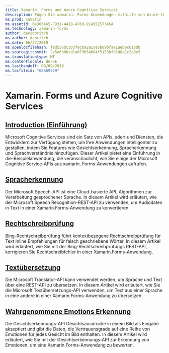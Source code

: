 ```yaml
---
title: Xamarin. Forms und Azure Cognitive Services
description: Fügen Sie xamarin. Forms-Anwendungen mithilfe von Azure-Cognitive Services Intelligence hinzu, einschließlich Spracherkennung, Rechtschreibprüfung, Textübersetzung und Emotions Erkennung.
ms.prod: xamarin
ms.assetid: 64386A65-FD31-4A1B-A769-91495E57345A
ms.technology: xamarin-forms
author: davidbritch
ms.author: dabritch
ms.date: 06/27/2019
ms.openlocfilehash: fed556dc303fecb92a1ce5b09bfaa1aeb0c61bd0
ms.sourcegitcommit: 2e5a6b8bcd1a073b54604f51538fd108e1c2a8e5
ms.translationtype: MT
ms.contentlocale: de-DE
ms.lasthandoff: 08/09/2019
ms.locfileid: "68869329"
---
```

# <a name="xamarinforms-and-azure-cognitive-services"></a>Xamarin. Forms und Azure Cognitive Services

## <a name="introductionintroductionmd"></a>[Introduction (Einführung)](introduction.md)

Microsoft Cognitive Services sind ein Satz von APIs, sdert und Diensten, die Entwicklern zur Verfügung stehen, um Ihre Anwendungen intelligenter zu gestalten, indem Sie Features wie Gesichtserkennung, Spracherkennung und Sprachverständnis hinzufügen. Dieser Artikel bietet eine Einführung in die-Beispielanwendung, die veranschaulicht, wie Sie einige der Microsoft Cognitive Service-APIs aus xamarin. Forms-Anwendungen aufrufen.

## <a name="speech-recognitionspeech-recognitionmd"></a>[Spracherkennung](speech-recognition.md)

Der Microsoft Speech-API ist eine Cloud-basierte API, Algorithmen zur Verarbeitung gesprochener Sprache. In diesem Artikel wird erläutert, wie der Microsoft Speech Recognition-REST-API zu verwenden, um Audiodaten in Text in einer Xamarin.Forms-Anwendung zu konvertieren.

## <a name="spell-checkspell-checkmd"></a>[Rechtschreibprüfung](spell-check.md)

Bing-Rechtschreibprüfung führt kontextbezogene Rechtschreibprüfung für Text Inline Empfehlungen für falsch geschriebene Wörter. In diesem Artikel wird erläutert, wie Sie mit der Bing-Rechtschreibprüfungs REST-API, korrigieren Sie Rechtschreibfehler in einer Xamarin.Forms-Anwendung.

## <a name="text-translationtext-translationmd"></a>[Textübersetzung](text-translation.md)

Die Microsoft Translator-API kann verwendet werden, um Sprache und Text über eine REST-API zu übersetzen. In diesem Artikel wird erläutert, wie Sie die Microsoft Textübersetzungs-API verwenden, um Text aus einer Sprache in eine andere in einer Xamarin.Forms-Anwendung zu übersetzen.

## <a name="perceived-emotion-recognitionemotion-recognitionmd"></a>[Wahrgenommene Emotions Erkennung](emotion-recognition.md)

Die Gesichtserkennungs-API Gesichtsausdrücke in einem Bild als Eingabe akzeptiert und gibt die Daten, die Vertrauensgrade auf eine Reihe von Emotionen für jedes Gesicht im Bild enthalten. In diesem Artikel wird erläutert, wie Sie mit der Gesichtserkennungs-API zur Erkennung von Emotionen, um eine Xamarin.Forms-Anwendung zu bewerten.
